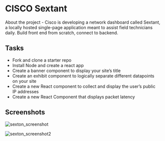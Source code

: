# CISCO Sextant

About the project - Cisco is developing a network dashboard called Sextant, a locally hosted single-page application meant to assist field technicians daily. Build front end from scratch, connect to backend.


## Tasks
- Fork and clone a starter repo
- Install Node and create a react app
- Create a banner component to display your site’s title
- Create an exhibit component to logically separate different datapoints on your site
- Create a new React component to collect and display the user’s public IP addresses
- Create a new React Component that displays packet latency

## Screenshots

![sexton_screenshot](https://github.com/rishadsanian/cisco-starter-repo/assets/77033627/30ea143d-b22d-496d-906c-eb053ed049da)


![sexton_screenshot2](https://github.com/rishadsanian/cisco-starter-repo/assets/77033627/ef338094-62f5-451f-b83b-20468c3d2913)
